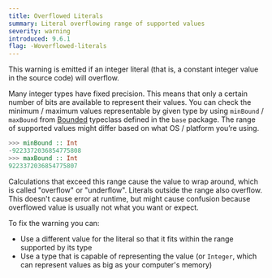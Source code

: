 ```yaml
---
title: Overflowed Literals
summary: Literal overflowing range of supported values
severity: warning
introduced: 9.6.1
flag: -Woverflowed-literals
---
```


This warning is emitted if an integer literal (that is, a constant integer value in the source code) will overflow.

Many integer types have fixed precision. This means that only a certain number of bits are available to represent their values.
You can check the minimum / maximum values representable by given type by using `minBound` / `maxBound` from [Bounded](https://hackage.haskell.org/package/base-4.18.0.0/docs/Prelude.html#t:Bounded) typeclass defined in the `base` package. The range of supported values might differ based on what OS / platform you’re using.

```haskell
>>> minBound :: Int
-9223372036854775808
>>> maxBound :: Int
9223372036854775807
```

Calculations that exceed this range cause the value to wrap around, which is called "overflow" or "underflow". Literals outside the range also overflow. This doesn't cause error at runtime, but might cause confusion because overflowed value is usually not what you want or expect.

To fix the warning you can:

- Use a different value for the literal so that it fits within the range supported by its type
- Use a type that is capable of representing the value (or `Integer`, which can represent values as big as your computer's memory)
